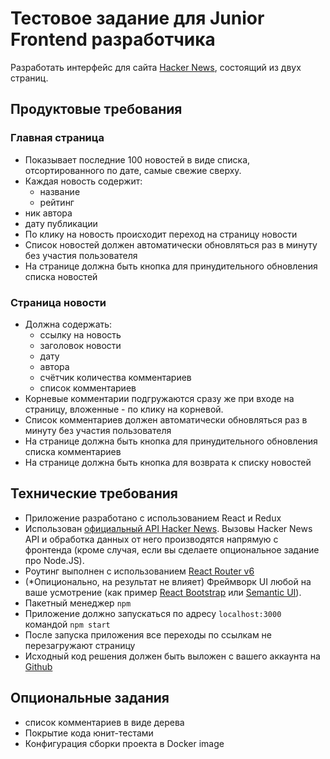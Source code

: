 # Тестовое задание для Junior Frontend разработчика

Разработать интерфейс для сайта [Hacker News](https://news.ycombinator.com/news), состоящий из двух страниц.

## Продуктовые требования
### Главная страница
- Показывает последние 100 новостей в виде списка, отсортированного по дате, самые свежие сверху.
- Каждая новость содержит:
	- название
	- рейтинг
 - ник автора
 - дату публикации
 - По клику на новость происходит переход на страницу новости
- Список новостей должен автоматически обновляться раз в минуту без участия пользователя
- На странице должна быть кнопка для принудительного обновления списка новостей
### Страница новости
- Должна содержать:	
  - ссылку на новость
  - заголовок новости
  - дату
  - автора
  - счётчик количества комментариев
  - список комментариев
- Корневые комментарии подгружаются сразу же при входе на страницу, вложенные - по клику на корневой.
- Список комментариев должен автоматически обновляться раз в минуту без участия пользователя
- На странице должна быть кнопка для принудительного обновления списка комментариев
- На странице должна быть кнопка для возврата к списку новостей

## Технические требования

- Приложение разработано с использованием React и Redux
- Использован [официальный API Hacker News](https://github.com/HackerNews/API). Вызовы Hacker News API и обработка данных от него производятся напрямую с фронтенда (кроме случая, если вы сделаете опциональное задание про Node.JS).
- Роутинг выполнен с использованием [React Router v6](https://github.com/ReactTraining/react-router/releases/tag/v6.0.0)
- (*Опиционально, на результат не влияет) Фреймворк UI любой на ваше усмотрение (как пример [React Bootstrap](https://react-bootstrap.github.io/) или [Semantic UI](https://react.semantic-ui.com/)).
- Пакетный менеджер `npm`
- Приложение должно запускаться по адресу `localhost:3000` командой `npm start`
- После запуска приложения все переходы по ссылкам не перезагружают страницу
- Исходный код решения должен быть выложен с вашего аккаунта на [Github](http://github.com/)

## Опциональные задания
- список комментариев в виде дерева
- Покрытие кода юнит-тестами
- Конфигурация сборки проекта в Docker image

